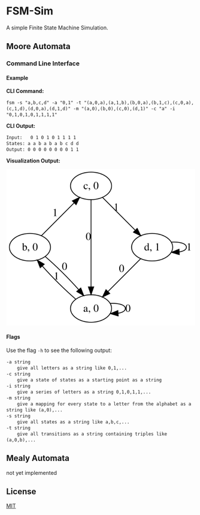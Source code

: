 # FSM-Sim

A simple Finite State Machine Simulation.

## Moore Automata

### Command Line Interface

#### Example

**CLI Command:**
```
fsm -s "a,b,c,d" -a "0,1" -t "(a,0,a),(a,1,b),(b,0,a),(b,1,c),(c,0,a),(c,1,d),(d,0,a),(d,1,d)" -m "(a,0),(b,0),(c,0),(d,1)" -c "a" -i "0,1,0,1,0,1,1,1,1"
```

**CLI Output:**
```
Input:   0 1 0 1 0 1 1 1 1
States: a a b a b a b c d d
Output: 0 0 0 0 0 0 0 0 1 1
```

**Visualization Output:**

![Visualization Output](https://raw.githubusercontent.com/AndreasWillibaldWeber/fsm-sim/main/docs/images/fsm.svg)

#### Flags

Use the flag ```-h``` to see the following output:
```
-a string
    give all letters as a string like 0,1,...
-c string
    give a state of states as a starting point as a string
-i string
    give a series of letters as a string 0,1,0,1,1,...
-m string
    give a mapping for every state to a letter from the alphabet as a string like (a,0),...
-s string
    give all states as a string like a,b,c,...
-t string
    give all transitions as a string containing triples like (a,0,b),...
```

## Mealy Automata

not yet implemented

## License

[MIT](LICENSE)
